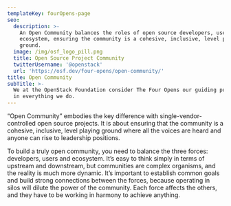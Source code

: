 ```yaml
---
templateKey: fourOpens-page
seo:
  description: >-
    An Open Community balances the roles of open source developers, users and
    ecosystem, ensuring the community is a cohesive, inclusive, level playing
    ground. 
  image: /img/osf_logo_pill.png
  title: Open Source Project Community
  twitterUsername: '@openstack'
  url: 'https://osf.dev/four-opens/open-community/'
title: Open Community
subTitle: >-
  We at the OpenStack Foundation consider The Four Opens our guiding principles
  in everything we do.
---
```

“Open Community” embodies the key difference with single-vendor-controlled open source projects. It is about ensuring that the community is a cohesive, inclusive, level playing ground where all the voices are heard and anyone can rise to leadership positions.

To build a truly open community, you need to balance the three forces: developers, users and ecosystem. It’s easy to think simply in terms of upstream and downstream, but communities are complex organisms, and the reality is much more dynamic. It’s important to establish common goals and build strong connections between the forces, because operating in silos will dilute the power of the community. Each force affects the others, and they have to be working in harmony to achieve anything.
